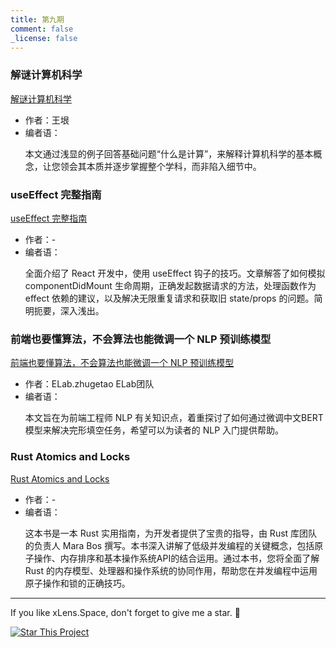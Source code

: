 ```yaml
---
title: 第九期
comment: false
_license: false
---
```


### 解谜计算机科学

[解谜计算机科学](https://www.yinwang.org/blog-cn/2018/04/13/computer-science)

- 作者：王垠
- 编者语：
    <p>本文通过浅显的例子回答基础问题“什么是计算”，来解释计算机科学的基本概念，让您领会其本质并逐步掌握整个学科，而非陷入细节中。</P>


### useEffect 完整指南

[useEffect 完整指南](https://overreacted.io/zh-hans/a-complete-guide-to-useeffect/)

- 作者：-
- 编者语：
    <p>全面介绍了 React 开发中，使用 useEffect 钩子的技巧。文章解答了如何模拟 componentDidMount 生命周期，正确发起数据请求的方法，处理函数作为 effect 依赖的建议，以及解决无限重复请求和获取旧 state/props 的问题。简明扼要，深入浅出。</P>

### 前端也要懂算法，不会算法也能微调一个 NLP 预训练模型

[前端也要懂算法，不会算法也能微调一个 NLP 预训练模型](https://mp.weixin.qq.com/s/UwOcDH0mxYpVvtggzUi2mw)

- 作者：ELab.zhugetao ELab团队
- 编者语：
    <p>本文旨在为前端工程师 NLP 有关知识点，着重探讨了如何通过微调中文BERT模型来解决完形填空任务，希望可以为读者的 NLP 入门提供帮助。</P>

### Rust Atomics and Locks

[Rust Atomics and Locks](https://marabos.nl/atomics/)

- 作者：-
- 编者语：
    <p>这本书是一本 Rust 实用指南，为开发者提供了宝贵的指导，由 Rust 库团队的负责人 Mara Bos 撰写。本书深入讲解了低级并发编程的关键概念，包括原子操作、内存排序和基本操作系统API的结合运用。通过本书，您将全面了解 Rust 的内存模型、处理器和操作系统的协同作用，帮助您在并发编程中运用原子操作和锁的正确技巧。</P>


---

If you like xLens.Space, don't forget to give me a star. :star2:

[![Star This Project](https://img.shields.io/github/stars/xLensSpace/xlensspace.github.io?label=Stars&style=social)](https://github.com/xLensSpace/xlensspace.github.io)
